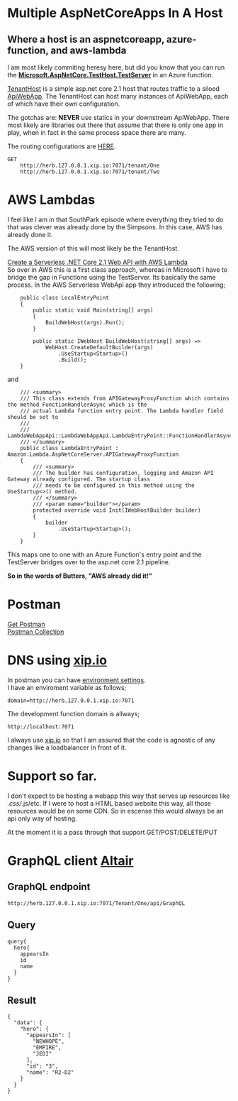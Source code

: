 # Multiple AspNetCoreApps In A Host
## Where a host is an aspnetcoreapp, azure-function, and aws-lambda

I am most likely commiting heresy here, but did you know that you can run the **[Microsoft.AspNetCore.TestHost.TestServer](https://docs.microsoft.com/en-us/dotnet/api/microsoft.aspnetcore.testhost.testserver?view=aspnetcore-2.1 )** in an Azure function.

[TenantHost](./src/TenantHost/) is a simple asp.net core 2.1 host that routes traffic to a siloed [ApiWebApp](./src/ApiWebApp/).  The TenantHost can host many instances of ApiWebApp, each of which have their own configuration.  

The gotchas are: **NEVER** use statics in your downstream ApiWebApp.  There most likely are libraries out there that assume that there is only one app in play, when in fact in the same process space there are many.

The routing configurations are [HERE](./src/TenantHost/appsettings.json).  
```
GET 
    http://herb.127.0.0.1.xip.io:7071/tenant/One
    http://herb.127.0.0.1.xip.io:7071/tenant/Two

```



# AWS Lambdas
I feel like I am in that SouthPark episode where everything they tried to do that was clever was already done by the Simpsons.
In this case, AWS has already done it.  

The AWS version of this will most likely be the TenantHost.

[Create a Serverless .NET Core 2.1 Web API with AWS Lambda](https://www.youtube.com/watch?v=OhEANj3Y6ZQ)  
So over in AWS this is a first class approach, whereas in Microsoft I have to bridge the gap in Functions using the TestServer.
Its basically the same process.  In the AWS Serverless WebApi app they introduced the following;
```
    public class LocalEntryPoint
    {
        public static void Main(string[] args)
        {
            BuildWebHost(args).Run();
        }

        public static IWebHost BuildWebHost(string[] args) =>
            WebHost.CreateDefaultBuilder(args)
                .UseStartup<Startup>()
                .Build();
    }
```
and
```
    /// <summary>
    /// This class extends from APIGatewayProxyFunction which contains the method FunctionHandlerAsync which is the 
    /// actual Lambda function entry point. The Lambda handler field should be set to
    /// 
    /// LambdaWebAppApi::LambdaWebAppApi.LambdaEntryPoint::FunctionHandlerAsync
    /// </summary>
    public class LambdaEntryPoint : Amazon.Lambda.AspNetCoreServer.APIGatewayProxyFunction
    {
        /// <summary>
        /// The builder has configuration, logging and Amazon API Gateway already configured. The startup class
        /// needs to be configured in this method using the UseStartup<>() method.
        /// </summary>
        /// <param name="builder"></param>
        protected override void Init(IWebHostBuilder builder)
        {
            builder
                .UseStartup<Startup>();
        }
    }
```

This maps one to one with an Azure Function's entry point and the TestServer bridges over to the asp.net core 2.1 pipeline.

**So in the words of Butters, "AWS already did it!"**

# Postman  
[Get Postman](https://www.getpostman.com/)  
[Postman Collection](./AzureApi.postman_collection.json)  

# DNS using [xip.io](http://xip.io/)  
In postman you can have [environment settings](https://learning.getpostman.com/docs/postman/environments_and_globals/manage_environments/).  
I have an enviroment variable as follows;
```
domain=http://herb.127.0.0.1.xip.io:7071
```
The development function domain is allways;
```
http://localhost:7071
```
I always use [xip.io](http://xip.io/) so that I am assured that the code is agnostic of any changes like a loadbalancer in front of it.

# Support so far.
I don't expect to be hosting a webapp this way that serves up resources like *.css/*.js/etc.  If I were to host a HTML based website this way, all those resources would be on some CDN.  So in escense this would always be an api only way of hosting.

At the moment it is a pass through that support GET/POST/DELETE/PUT

# GraphQL client [Altair](https://altair.sirmuel.design)

## GraphQL endpoint
```
http://herb.127.0.0.1.xip.io:7071/Tenant/One/api/GraphQL
```
## Query
```
query{
  hero{
    appearsIn
    id
    name
  }
}
```
## Result 
```
{
  "data": {
    "hero": {
      "appearsIn": [
        "NEWHOPE",
        "EMPIRE",
        "JEDI"
      ],
      "id": "3",
      "name": "R2-D2"
    }
  }
}
```




